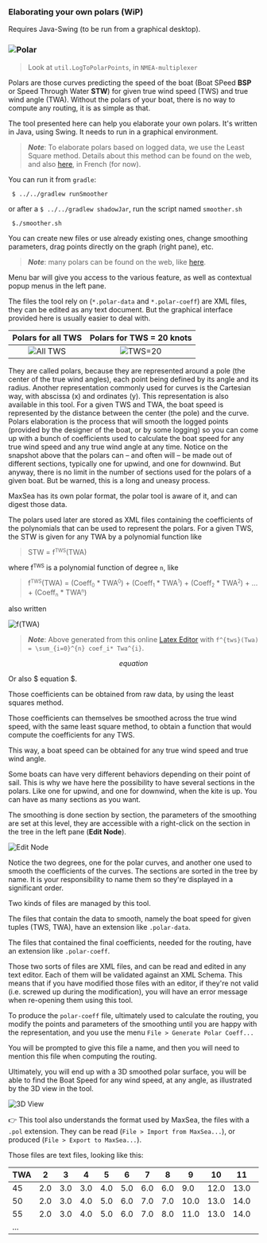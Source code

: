 ### Elaborating your own polars (WiP)

Requires Java-Swing (to be run from a graphical desktop).

### ![Polar](./polar.jpg)

> Look at `util.LogToPolarPoints`, in `NMEA-multiplexer`

Polars are those curves predicting the speed of the boat (Boat SPeed **BSP** or Speed Through Water **STW**) for given true wind speed (TWS) and true wind angle (TWA). Without the polars of your boat, there is no way to compute any routing, it is as simple as that.

The tool presented here can help you elaborate your own polars. It's written in Java, using Swing. It needs to run in a graphical environment.

> _**Note**_: To elaborate polars based on logged data, we use the Least Square method.
> Details about this method can be found on the web, and also [here](https://olivierld.github.io/web.stuff/boat.stuff/polarsCO2/index.html), in French (for now).

You can run it from `gradle`:
```
 $ ../../gradlew runSmoother
```
or after a `$ ../../gradlew shadowJar`, run the script named `smoother.sh`
```
 $./smoother.sh
```
You can create new files or use already existing ones, change smoothing parameters, drag points directly on the graph (right pane), etc.

> _**Note**_: many polars can be found on the web, like [here](http://download.meltemus.com/polars/).

Menu bar will give you access to the various feature, as well as contextual popup menus in the left pane.

The files the tool rely on (`*.polar-data` and `*.polar-coeff`) are XML files, they can be edited as any text document. But the graphical interface
provided here is usually easier to deal with.

| Polars for all TWS | Polars for TWS = 20 knots |
|:------------------:|:-------------------------:|
|![All TWS](./docimg/screenshot.01.png)|![TWS=20](./docimg/screenshot.02.png)|

They are called polars, because they are represented around a pole (the center of the true wind angles), each point being defined by its angle and its radius. Another representation commonly used for curves is the Cartesian way, with abscissa (x) and ordinates (y). This representation is also available in this tool.
For a given TWS and TWA, the boat speed is represented by the distance between the center (the pole) and the curve.
Polars elaboration is the process that will smooth the logged points (provided by the designer of the boat, or by some logging) so you can come up with a bunch of coefficients used to calculate the boat speed for any true wind speed and any true wind angle at any time.
Notice on the snapshot above that the polars can – and often will – be made out of different sections, typically one for upwind, and one for downwind. But anyway, there is no limit in the number of sections used for the polars of a given boat.
But be warned, this is a long and uneasy process.

MaxSea has its own polar format, the polar tool is aware of it, and can digest those data.

The polars used later are stored as XML files containing the coefficients of the polynomials that can be used to represent the polars.
For a given TWS, the STW is given for any TWA by a polynomial function like


> STW = f<small><sup>TWS</sup></small>(TWA)</span>

where f<small><sup>TWS</sup></small> is a polynomial function of degree `n`, like
> f<small><sup>TWS</sup></small>(TWA) = (Coeff<small><sub>0</sub></small> * TWA<small><sup>0</sup></small>) + (Coeff<small><sub>1</sub></small> * TWA<small><sup>1</sup></small>) + (Coeff<small><sub>2</sub></small> * TWA<small><sup>2</sup></small>) + ... + (Coeff<small><sub>n</sub></small> * TWA<small><sup>n</sup></small>)

also written

![f(TWA)](./docimg/ftwa.gif)  
> _**Note**_: Above generated from this online [Latex Editor](https://latex.codecogs.com/eqneditor/editor.php) with `f^{tws}(Twa) = \sum_{i=0}^{n} coef_i* Twa^{i}`.


<!-- LaTeX test -->

$$ equation $$

Or also $ equation $.


<!--
|  |    |  |
|--:|:--:|:--|
|                                      |   <small>n</small>     |                                                    |
|f<small><sup>TWS</sup></small>(TWA) = | &Sigma; | Coeff<small><sub>i</sub></small> * TWA<small><sup>i</sup></small> |
|                                      |  <small>i=0</small>    |                                                    |
-->
Those coefficients can be obtained from raw data, by using the least squares method.

Those coefficients can themselves be smoothed across the true wind speed, with the same least square method, to obtain a function that would compute the coefficients for any TWS.

This way, a boat speed can be obtained for any true wind speed and true wind angle.

Some boats can have very different behaviors depending on their point of sail. This is why we have here the possibility to have several sections in the polars. Like one for upwind, and one for downwind, when the kite is up. You can have as many sections as you want.

The smoothing is done section by section, the parameters of the smoothing are set at this level, they are accessible with a right-click on the section in the tree in the left pane (**Edit Node**).

![Edit Node](./docimg/screenshot.03.png)

Notice the two degrees, one for the polar curves, and another one used to smooth the coefficients of the curves.
The sections are sorted in the tree by name.
It is your responsibility to name them so they're displayed in a significant order.

Two kinds of files are managed by this tool.

The files that contain the data to smooth, namely the boat speed for given tuples (TWS, TWA), have an extension like `.polar-data`.

The files that contained the final coefficients, needed for the routing, have an extension like `.polar-coeff`.

Those two sorts of files are XML files, and can be read and edited in any text editor. Each of them will be validated against an XML Schema. This means that if you have modified those files with an editor, if they're not valid (i.e. screwed up during the modification), you will have an error message when re-opening them using this tool.

To produce the `polar-coeff` file, ultimately used to calculate the routing, you modify the points and parameters of the smoothing until you are happy with the representation, and you use the menu `File > Generate Polar Coeff...`

You will be prompted to give this file a name, and then you will need to mention this file when computing the routing.

Ultimately, you will end up with a 3D smoothed polar surface, you will be able to find the Boat Speed for any wind speed, at any angle,
as illustrated by the 3D view in the tool.

![3D View](./docimg/screenshot.04.png)

👉 This tool also understands the format used by MaxSea, the files with a `.pol` extension. They can be read (`File > Import from MaxSea...`), or produced (`File > Export to MaxSea...`).

Those files are text files, looking like this:

|TWA|2|3|4|5|6|7|8|9|10|11|...|
|---|-|-|-|-|-|-|-|-|--|--|---|
|45|2.0|3.0|3.0|4.0|5.0|6.0|6.0|9.0|12.0|13.0|...|
|50|2.0|3.0|4.0|5.0|6.0|7.0|7.0|10.0|13.0|14.0|...|
|55|2.0|3.0|4.0|5.0|6.0|7.0|8.0|11.0|13.0|14.0|...|
|...|
